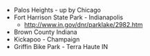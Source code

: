* Palos Heights - up by Chicago
* Fort Harrison State Park - Indianapolis
  * http://www.in.gov/dnr/parklake/2982.htm
* Brown County Indiana
* Kickapoo - Champaign
* Griffin Bike Park - Terra Haute IN